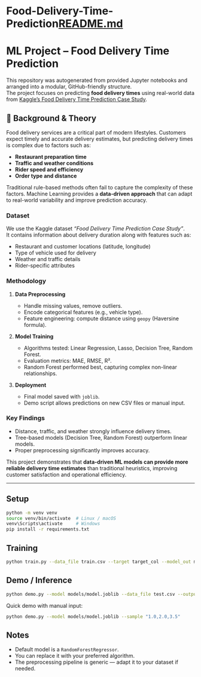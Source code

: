 # Food-Delivery-Time-Prediction[README.md](https://github.com/user-attachments/files/22318403/README.md)
# ML Project – Food Delivery Time Prediction

This repository was autogenerated from provided Jupyter notebooks and arranged
into a modular, GitHub-friendly structure.  
The project focuses on predicting **food delivery times** using real-world data
from [Kaggle’s Food Delivery Time Prediction Case Study](https://www.kaggle.com/datasets/bhanupratapbiswas/food-delivery-time-prediction-case-study).

## 📖 Background & Theory

Food delivery services are a critical part of modern lifestyles. Customers
expect timely and accurate delivery estimates, but predicting delivery times is
complex due to factors such as:

- **Restaurant preparation time**  
- **Traffic and weather conditions**  
- **Rider speed and efficiency**  
- **Order type and distance**

Traditional rule-based methods often fail to capture the complexity of these
factors. Machine Learning provides a **data-driven approach** that can adapt to
real-world variability and improve prediction accuracy.

### Dataset
We use the Kaggle dataset *“Food Delivery Time Prediction Case Study”*.  
It contains information about delivery duration along with features such as:

- Restaurant and customer locations (latitude, longitude)  
- Type of vehicle used for delivery  
- Weather and traffic details  
- Rider-specific attributes  

### Methodology
1. **Data Preprocessing**  
   - Handle missing values, remove outliers.  
   - Encode categorical features (e.g., vehicle type).  
   - Feature engineering: compute distance using `geopy` (Haversine formula).  

2. **Model Training**  
   - Algorithms tested: Linear Regression, Lasso, Decision Tree, Random Forest.  
   - Evaluation metrics: MAE, RMSE, R².  
   - Random Forest performed best, capturing complex non-linear relationships.  

3. **Deployment**  
   - Final model saved with `joblib`.  
   - Demo script allows predictions on new CSV files or manual input.  

### Key Findings
- Distance, traffic, and weather strongly influence delivery times.  
- Tree-based models (Decision Tree, Random Forest) outperform linear models.  
- Proper preprocessing significantly improves accuracy.  

This project demonstrates that **data-driven ML models can provide more reliable
delivery time estimates** than traditional heuristics, improving customer
satisfaction and operational efficiency.

---


## Setup
```bash
python -m venv venv
source venv/bin/activate  # Linux / macOS
venv\Scripts\activate     # Windows
pip install -r requirements.txt
```

##  Training
```bash
python train.py --data_file train.csv --target target_col --model_out models/model.joblib
```

##  Demo / Inference
```bash
python demo.py --model models/model.joblib --data_file test.csv --output results/preds.csv
```

Quick demo with manual input:
```bash
python demo.py --model models/model.joblib --sample "1.0,2.0,3.5"
```

##  Notes
- Default model is a `RandomForestRegressor`.
- You can replace it with your preferred algorithm.
- The preprocessing pipeline is generic — adapt it to your dataset if needed.
